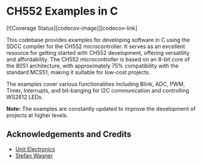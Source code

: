 # CH552 Examples in C

[![Coverage Status][codecov-image]][codecov-link]

This codebase provides examples for developing software in C using the SDCC compiler for the CH552 microcontroller. It serves as an excellent resource for getting started with CH552 development, offering versatility and affordability. The CH552 microcontroller is based on an 8-bit core of the 8051 architecture, with approximately 75% compatibility with the standard MCS51, making it suitable for low-cost projects.

The examples cover various functionalities including Blink, ADC, PWM, Timer, Interrupts, and bit-banging for I2C communication and controlling WS2812 LEDs.

**Note:** The examples are constantly updated to improve the development of projects at higher levels.


## Acknowledgements and Credits

- [Unit Electronics](https://uelectronics.com/)
- [Stefan Wagner](https://github.com/wagiminator) 
